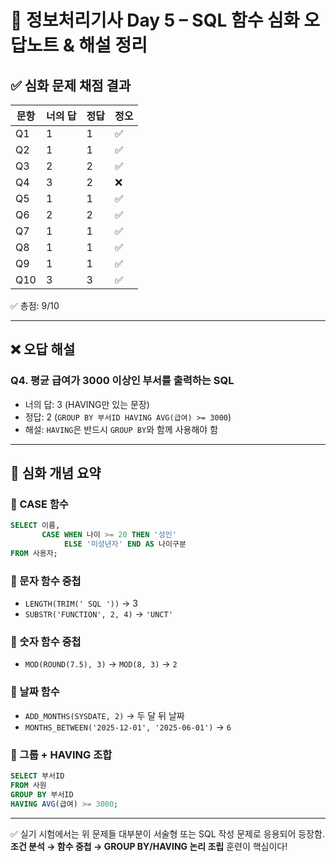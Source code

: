 
# 📘 정보처리기사 Day 5 – SQL 함수 심화 오답노트 & 해설 정리

## ✅ 심화 문제 채점 결과

| 문항 | 너의 답 | 정답 | 정오 |
|------|---------|------|------|
| Q1   | 1       | 1    | ✅ |
| Q2   | 1       | 1    | ✅ |
| Q3   | 2       | 2    | ✅ |
| Q4   | 3       | 2    | ❌ |
| Q5   | 1       | 1    | ✅ |
| Q6   | 2       | 2    | ✅ |
| Q7   | 1       | 1    | ✅ |
| Q8   | 1       | 1    | ✅ |
| Q9   | 1       | 1    | ✅ |
| Q10  | 3       | 3    | ✅ |

✅ 총점: 9/10

---

## ❌ 오답 해설

### Q4. 평균 급여가 3000 이상인 부서를 출력하는 SQL
- 너의 답: 3 (HAVING만 있는 문장)
- 정답: 2 (`GROUP BY 부서ID HAVING AVG(급여) >= 3000`)
- 해설: `HAVING`은 반드시 `GROUP BY`와 함께 사용해야 함

---

## 🧠 심화 개념 요약

### 🔹 CASE 함수
```sql
SELECT 이름,
       CASE WHEN 나이 >= 20 THEN '성인'
            ELSE '미성년자' END AS 나이구분
FROM 사용자;
```

### 🔹 문자 함수 중첩
- `LENGTH(TRIM(' SQL '))` → 3  
- `SUBSTR('FUNCTION', 2, 4)` → `'UNCT'`

### 🔹 숫자 함수 중첩
- `MOD(ROUND(7.5), 3)` → `MOD(8, 3)` → `2`

### 🔹 날짜 함수
- `ADD_MONTHS(SYSDATE, 2)` → 두 달 뒤 날짜  
- `MONTHS_BETWEEN('2025-12-01', '2025-06-01')` → `6`

### 🔹 그룹 + HAVING 조합
```sql
SELECT 부서ID
FROM 사원
GROUP BY 부서ID
HAVING AVG(급여) >= 3000;
```

---

✅ 실기 시험에서는 위 문제들 대부분이 서술형 또는 SQL 작성 문제로 응용되어 등장함.  
**조건 분석 → 함수 중첩 → GROUP BY/HAVING 논리 조립** 훈련이 핵심이다!
